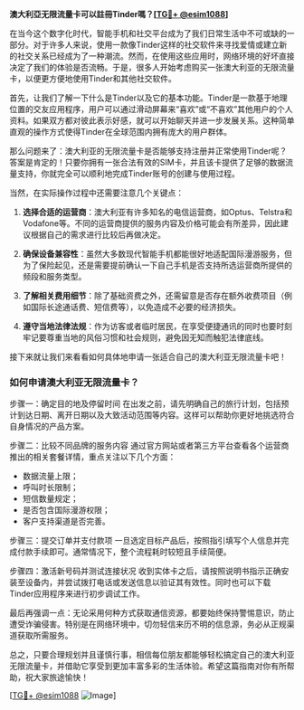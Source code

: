 **澳大利亞无限流量卡可以註冊Tinder嗎？[[TG💪+ @esim1088](https://t.me/s/esim1088)]**

在当今这个数字化时代，智能手机和社交平台成为了我们日常生活中不可或缺的一部分。对于许多人来说，使用一款像Tinder这样的社交软件来寻找爱情或建立新的社交关系已经成为了一种潮流。然而，在使用这些应用时，网络环境的好坏直接决定了我们的体验是否流畅。于是，很多人开始考虑购买一张澳大利亚的无限流量卡，以便更方便地使用Tinder和其他社交软件。

首先，让我们了解一下什么是Tinder以及它的基本功能。Tinder是一款基于地理位置的交友应用程序，用户可以通过滑动屏幕来“喜欢”或“不喜欢”其他用户的个人资料。如果双方都对彼此表示好感，就可以开始聊天并进一步发展关系。这种简单直观的操作方式使得Tinder在全球范围内拥有庞大的用户群体。

那么问题来了：澳大利亚的无限流量卡是否能够支持注册并正常使用Tinder呢？答案是肯定的！只要你拥有一张合法有效的SIM卡，并且该卡提供了足够的数据流量支持，你就完全可以顺利地完成Tinder账号的创建与使用过程。

当然，在实际操作过程中还需要注意几个关键点：

1. **选择合适的运营商**：澳大利亚有许多知名的电信运营商，如Optus、Telstra和Vodafone等。不同的运营商提供的服务内容及价格可能会有所差异，因此建议根据自己的需求进行比较后再做决定。
   
2. **确保设备兼容性**：虽然大多数现代智能手机都能很好地适配国际漫游服务，但为了保险起见，还是需要提前确认一下自己手机是否支持所选运营商所提供的频段和服务类型。

3. **了解相关费用细节**：除了基础资费之外，还需留意是否存在额外收费项目（例如国际长途通话费、短信费等），以免造成不必要的经济损失。

4. **遵守当地法律法规**：作为访客或者临时居民，在享受便捷通讯的同时也要时刻牢记要尊重当地的风俗习惯和社会规则，避免因无知而触犯法律底线。

接下来就让我们来看看如何具体地申请一张适合自己的澳大利亚无限流量卡吧！

### 如何申请澳大利亚无限流量卡？

步骤一：确定目的地及停留时间
在出发之前，请先明确自己的旅行计划，包括预计到达日期、离开日期以及大致活动范围等内容。这样可以帮助你更好地挑选符合自身情况的产品方案。

步骤二：比较不同品牌的服务内容
通过官方网站或者第三方平台查看各个运营商推出的相关套餐详情，重点关注以下几个方面：
   - 数据流量上限；
   - 呼叫时长限制；
   - 短信数量规定；
   - 是否包含国际漫游权限；
   - 客户支持渠道是否完善。

步骤三：提交订单并支付款项
一旦选定目标产品后，按照指引填写个人信息并完成付款手续即可。通常情况下，整个流程耗时较短且手续简便。

步骤四：激活新号码并测试连接状况
收到实体卡之后，请按照说明书指示正确安装至设备内，并尝试拨打电话或发送信息以验证其有效性。同时也可以下载Tinder应用程序来进行初步调试工作。

最后再强调一点：无论采用何种方式获取通信资源，都要始终保持警惕意识，防止遭受诈骗侵害。特别是在网络环境中，切勿轻信来历不明的信息源，务必从正规渠道获取所需服务。

总之，只要合理规划并且谨慎行事，相信每位朋友都能够轻松搞定自己的澳大利亚无限流量卡，并借助它享受到更加丰富多彩的生活体验。希望这篇指南对你有所帮助，祝大家旅途愉快！

[[TG💪+ @esim1088](https://t.me/s/esim1088) ![Image](https://i.postimg.cc/4NQfJmqS/Snipaste-2025-05-13-00-14-12.png)]